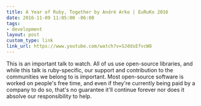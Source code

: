 ```yaml
---
title: A Year of Ruby, Together by André Arko | EuRuKo 2016
date: 2016-11-09 11:05:00 -06:00
tags:
- development
layout: post
custom_type: link
link_url: https://www.youtube.com/watch?v=SJddsEfvcW8
---
```


This is an important talk to watch. All of us use open-source libraries, and while this talk is ruby-specific, our support and contribution to the communities we belong to is important. Most open-source software is worked on people's free time, and even if they're currently being paid by a company to do so, that's no guarantee it'll continue forever nor does it absolve our responsibility to help.
